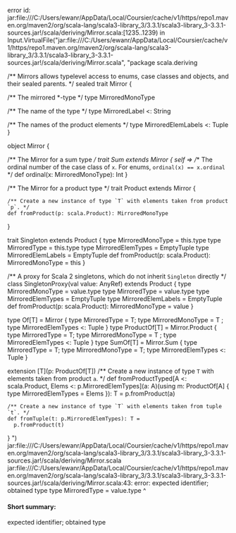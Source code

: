 error id: jar:file:///C:/Users/ewanr/AppData/Local/Coursier/cache/v1/https/repo1.maven.org/maven2/org/scala-lang/scala3-library_3/3.3.1/scala3-library_3-3.3.1-sources.jar!/scala/deriving/Mirror.scala:[1235..1239) in Input.VirtualFile("jar:file:///C:/Users/ewanr/AppData/Local/Coursier/cache/v1/https/repo1.maven.org/maven2/org/scala-lang/scala3-library_3/3.3.1/scala3-library_3-3.3.1-sources.jar!/scala/deriving/Mirror.scala", "package scala.deriving

/** Mirrors allows typelevel access to enums, case classes and objects, and their sealed parents.
 */
sealed trait Mirror {

  /** The mirrored *-type */
  type MirroredMonoType

  /** The name of the type */
  type MirroredLabel <: String

  /** The names of the product elements */
  type MirroredElemLabels <: Tuple
}

object Mirror {

  /** The Mirror for a sum type */
  trait Sum extends Mirror { self =>
    /** The ordinal number of the case class of `x`. For enums, `ordinal(x) == x.ordinal` */
    def ordinal(x: MirroredMonoType): Int
  }

  /** The Mirror for a product type */
  trait Product extends Mirror {

    /** Create a new instance of type `T` with elements taken from product `p`. */
    def fromProduct(p: scala.Product): MirroredMonoType
  }

  trait Singleton extends Product {
    type MirroredMonoType = this.type
    type MirroredType = this.type
    type MirroredElemTypes = EmptyTuple
    type MirroredElemLabels = EmptyTuple
    def fromProduct(p: scala.Product): MirroredMonoType = this
  }

  /** A proxy for Scala 2 singletons, which do not inherit `Singleton` directly */
  class SingletonProxy(val value: AnyRef) extends Product {
    type MirroredMonoType = value.type
    type MirroredType = value.type
    type MirroredElemTypes = EmptyTuple
    type MirroredElemLabels = EmptyTuple
    def fromProduct(p: scala.Product): MirroredMonoType = value
  }

  type Of[T] = Mirror { type MirroredType = T; type MirroredMonoType = T ; type MirroredElemTypes <: Tuple }
  type ProductOf[T] = Mirror.Product { type MirroredType = T; type MirroredMonoType = T ; type MirroredElemTypes <: Tuple }
  type SumOf[T] = Mirror.Sum { type MirroredType = T; type MirroredMonoType = T; type MirroredElemTypes <: Tuple }

  extension [T](p: ProductOf[T])
    /** Create a new instance of type `T` with elements taken from product `a`. */
    def fromProductTyped[A <: scala.Product, Elems <: p.MirroredElemTypes](a: A)(using m: ProductOf[A] { type MirroredElemTypes = Elems }): T =
      p.fromProduct(a)

    /** Create a new instance of type `T` with elements taken from tuple `t`. */
    def fromTuple(t: p.MirroredElemTypes): T =
      p.fromProduct(t)
}
")
jar:file:///C:/Users/ewanr/AppData/Local/Coursier/cache/v1/https/repo1.maven.org/maven2/org/scala-lang/scala3-library_3/3.3.1/scala3-library_3-3.3.1-sources.jar!/scala/deriving/Mirror.scala
jar:file:///C:/Users/ewanr/AppData/Local/Coursier/cache/v1/https/repo1.maven.org/maven2/org/scala-lang/scala3-library_3/3.3.1/scala3-library_3-3.3.1-sources.jar!/scala/deriving/Mirror.scala:43: error: expected identifier; obtained type
    type MirroredType = value.type
    ^
#### Short summary: 

expected identifier; obtained type